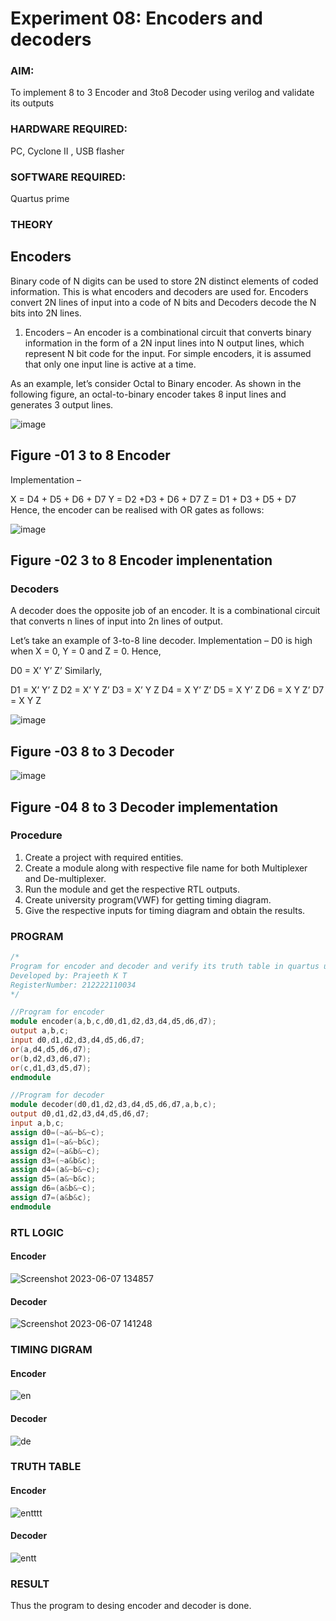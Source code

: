 # Experiment 08: Encoders and decoders 
### AIM: 
To implement 8 to 3 Encoder and  3to8 Decoder using verilog and validate its outputs
### HARDWARE REQUIRED:  
PC, Cyclone II , USB flasher
### SOFTWARE REQUIRED:  
Quartus prime
### THEORY 
## Encoders
Binary code of N digits can be used to store 2N distinct elements of coded information. This is what encoders and decoders are used for. Encoders convert 2N lines of input into a code of N bits and Decoders decode the N bits into 2N lines.

1. Encoders –
An encoder is a combinational circuit that converts binary information in the form of a 2N input lines into N output lines, which represent N bit code for the input. For simple encoders, it is assumed that only one input line is active at a time.

As an example, let’s consider Octal to Binary encoder. As shown in the following figure, an octal-to-binary encoder takes 8 input lines and generates 3 output lines.

![image](https://user-images.githubusercontent.com/36288975/171543588-bc0746df-a173-4b35-989e-5fb7d385fe8a.png)
## Figure -01 3 to 8 Encoder 


Implementation –

X = D4 + D5 + D6 + D7
Y = D2 +D3 + D6 + D7
Z = D1 + D3 + D5 + D7 
Hence, the encoder can be realised with OR gates as follows:


![image](https://user-images.githubusercontent.com/36288975/171543740-68403b82-aa93-4c98-9343-f32b14885a2e.png)
## Figure -02 3 to 8 Encoder implenentation 

### Decoders 
A decoder does the opposite job of an encoder. It is a combinational circuit that converts n lines of input into 2n lines of output.

Let’s take an example of 3-to-8 line decoder.
Implementation –
D0 is high when X = 0, Y = 0 and Z = 0. Hence,

D0 = X’ Y’ Z’ 
Similarly,

D1 = X’ Y’ Z
D2 = X’ Y Z’
D3 = X’ Y Z
D4 = X Y’ Z’
D5 = X Y’ Z
D6 = X Y Z’
D7 = X Y Z 


![image](https://user-images.githubusercontent.com/36288975/171543978-ee2d0671-2846-40a1-8705-507fd6287a49.png)
## Figure -03 8 to 3 Decoder 



![image](https://user-images.githubusercontent.com/36288975/171543866-5a6eace6-8683-49d7-9c4f-a7cb30ec3035.png)
## Figure -04 8 to 3 Decoder implementation 

### Procedure
1. Create a project with required entities.
2. Create a module along with respective file name for both Multiplexer and De-multiplexer.
3. Run the module and get the respective RTL outputs.
4. Create university program(VWF) for getting timing diagram.
5. Give the respective inputs for timing diagram and obtain the results.

### PROGRAM 
```verilog
/*
Program for encoder and decoder and verify its truth table in quartus using Verilog programming.
Developed by: Prajeeth K T
RegisterNumber: 212222110034
*/

//Program for encoder
module encoder(a,b,c,d0,d1,d2,d3,d4,d5,d6,d7);
output a,b,c;
input d0,d1,d2,d3,d4,d5,d6,d7;
or(a,d4,d5,d6,d7);
or(b,d2,d3,d6,d7);
or(c,d1,d3,d5,d7);
endmodule

//Program for decoder
module decoder(d0,d1,d2,d3,d4,d5,d6,d7,a,b,c);
output d0,d1,d2,d3,d4,d5,d6,d7;
input a,b,c;
assign d0=(~a&~b&~c);
assign d1=(~a&~b&c);
assign d2=(~a&b&~c);
assign d3=(~a&b&c);
assign d4=(a&~b&~c);
assign d5=(a&~b&c);
assign d6=(a&b&~c);
assign d7=(a&b&c);
endmodule
```
### RTL LOGIC 

#### Encoder

![Screenshot 2023-06-07 134857](https://github.com/Prajeeth17/Experiment-08-Encoders-and-decoders-/assets/120513885/3991bd6b-c01d-4a15-84b0-252bd01cf14b)

#### Decoder
![Screenshot 2023-06-07 141248](https://github.com/Prajeeth17/Experiment-08-Encoders-and-decoders-/assets/120513885/821536cf-c731-4024-b563-6a08e312e8c0)

### TIMING DIGRAM

#### Encoder

![en](https://github.com/Prajeeth17/Experiment-08-Encoders-and-decoders-/assets/120513885/3bac2139-a1d7-4ef4-8610-0e7b28f39ea4)

#### Decoder

![de](https://github.com/Prajeeth17/Experiment-08-Encoders-and-decoders-/assets/120513885/b86a6952-fffa-4cf9-9ae0-cb994ec0ad13)

### TRUTH TABLE 

#### Encoder
![entttt](https://github.com/Prajeeth17/Experiment-08-Encoders-and-decoders-/assets/120513885/3eaa806b-e7a8-4a1b-a9a0-24c35703acf5)

#### Decoder
![entt](https://github.com/Prajeeth17/Experiment-08-Encoders-and-decoders-/assets/120513885/ee1cb190-4215-4331-82f0-582457e13b91)

### RESULT
Thus the program to desing encoder and decoder is done.
